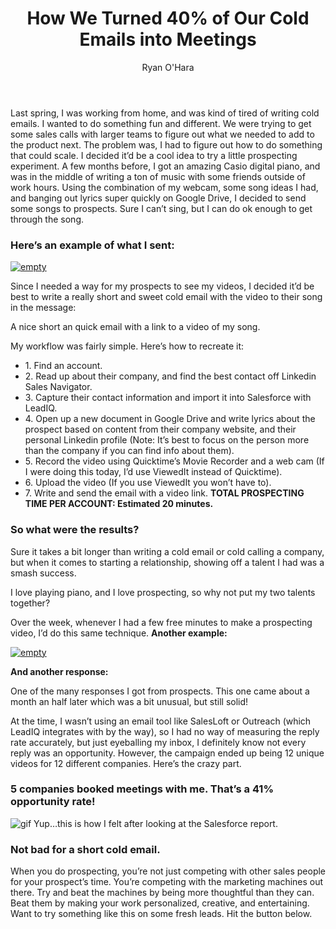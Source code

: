 ﻿---
layout: blog
title: How We Turned 40% of Our Cold Emails into Meetings
description: Anyone that checks out our content on cold email prospecting knows that prospecting can be fun. Today, I’m going to share a story about how I merged two of my favorite talents, prospecting and piano together, and how it converted 40% of our cold emails into meetings
coverImage: img/play-music.jpg
publishDate: May 18, 2017

author: Ryan O'Hara
authorProfile: Ryan O'Hara has been an early employee at several startups helping them with marketing and prospecting tactics, including Dyn who was acquired by Oracle for $600+ million in 2016. He's had prospecting campaigns featured in Fortune, Mashable, and TheNextWeb. Ryan specializes in branding, business development, prospecting, and coaching people on how to make good digital first impressions. He also mentors two accelerators, The Iron Yard and The Alpha Loft, and hosts The Prospecting Podcast.
authorImage: img/Ryan-OHara-Headshot.png
---


Last spring, I was working from home, and was kind of tired of writing cold emails. I wanted to do something fun and different. We were trying to get some sales calls with larger teams to figure out what we needed to add to the product next. The problem was, I had to figure out how to do something that could scale. I decided it’d be a cool idea to try a little prospecting experiment. A few months before, I got an amazing Casio digital piano, and was in the middle of writing a ton of music with some friends outside of work hours. Using the combination of my webcam, some song ideas I had, and banging out lyrics super quickly on Google Drive, I decided to send some songs to prospects. Sure I can’t sing, but I can do ok enough to get through the song.

### Here’s an example of what I sent:

[![empty](/img/special-song-for-vm-turbo.png)](https://www.youtube.com/embed/Dawg9rOIfRg)

Since I needed a way for my prospects to see my videos, I decided it’d be best to write a really short and sweet cold email with the video to their song in the message:

 A nice short an quick email with a link to a video of my song.

My workflow was fairly simple. Here’s how to recreate it:

*   1\. Find an account.
*   2\. Read up about their company, and find the best contact off Linkedin Sales Navigator.
*   3\. Capture their contact information and import it into Salesforce with LeadIQ.
*   4\. Open up a new document in Google Drive and write lyrics about the prospect based on content from their company website, and their personal Linkedin profile (Note: It’s best to focus on the person more than the company if you can find info about them).
*   5\. Record the video using Quicktime’s Movie Recorder and a web cam (If I were doing this today, I’d use ViewedIt instead of Quicktime).
*   6\. Upload the video (If you use ViewedIt you won’t have to).
*   7\. Write and send the email with a video link.
**TOTAL PROSPECTING TIME PER ACCOUNT: Estimated 20 minutes.**

### So what were the results?

Sure it takes a bit longer than writing a cold email or cold calling a company, but when it comes to starting a relationship, showing off a talent I had was a smash success.

 I love playing piano, and I love prospecting, so why not put my two talents together?

Over the week, whenever I had a few free minutes to make a prospecting video, I’d do this same technique. **Another example:**

[![empty](/img/song-for-idio.png)](https://www.youtube.com/embed/ttzOseeWe5I)

**And another response:**

 One of the many responses I got from prospects. This one came about a month an half later which was a bit unusual, but still solid!

At the time, I wasn’t using an email tool like SalesLoft or Outreach (which LeadIQ integrates with by the way), so I had no way of measuring the reply rate accurately, but just eyeballing my inbox, I definitely know not every reply was an opportunity. However, the campaign ended up being 12 unique videos for 12 different companies. Here’s the crazy part.

### 5 companies booked meetings with me. That’s a 41% opportunity rate!

![gif](/img/looking-angry.gif) Yup…this is how I felt after looking at the Salesforce report.

### Not bad for a short cold email.

When you do prospecting, you’re not just competing with other sales people for your prospect’s time. You’re competing with the marketing machines out there. Try and beat the machines by being more thoughtful than they can. Beat them by making your work personalized, creative, and entertaining. Want to try something like this on some fresh leads. Hit the button below.